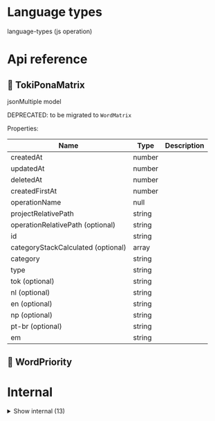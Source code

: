 # Language types

language-types (js operation)



# Api reference

## 🔸 TokiPonaMatrix

jsonMultiple model



DEPRECATED: to be migrated to `WordMatrix`





Properties: 

 | Name | Type | Description |
|---|---|---|
| createdAt  | number |  |
| updatedAt  | number |  |
| deletedAt  | number |  |
| createdFirstAt  | number |  |
| operationName  | null |  |
| projectRelativePath  | string |  |
| operationRelativePath (optional) | string |  |
| id  | string |  |
| categoryStackCalculated (optional) | array |  |
| category  | string |  |
| type  | string |  |
| tok (optional) | string |  |
| nl (optional) | string |  |
| en (optional) | string |  |
| np (optional) | string |  |
| pt-br (optional) | string |  |
| em  | string |  |



## 🔹 WordPriority

# Internal

<details><summary>Show internal (13)</summary>
  
  # 🔸 KvmdWord

keyValueMarkdown model



Should later be migrated to `WordMatrix`





Properties: 

 | Name | Type | Description |
|---|---|---|
| id  | string |  |
| name  | string |  |
| slug  | string |  |
| value (optional) | string |  |
| comment  | string |  |
| operationName  | null |  |
| projectRelativePath  | string |  |
| operationRelativePath (optional) | string |  |
| categoryStackCalculated  | array |  |
| isHeaderCalculated  | boolean |  |



## 🔹 MappedWordMatrix

Mapped Object for performance reasons








## 🔸 MarkdownWord

markdown model



Should later be migrated to `WordMatrix`





Properties: 

 | Name | Type | Description |
|---|---|---|
| createdAt  | number |  |
| updatedAt  | number |  |
| deletedAt  | number |  |
| createdFirstAt  | number |  |
| operationName  | null |  |
| projectRelativePath  | string |  |
| operationRelativePath (optional) | string |  |
| id  | string |  |
| name  | string |  |
| slug  | string |  |
| markdown  | string |  |
| categoryStackCalculated  | array |  |



## 🔸 NepaliEnglishTranslationMatrix

jsonMultiple model









Properties: 

 | Name | Type | Description |
|---|---|---|
| createdAt  | number |  |
| updatedAt  | number |  |
| deletedAt  | number |  |
| createdFirstAt  | number |  |
| operationName  | null |  |
| projectRelativePath  | string |  |
| operationRelativePath (optional) | string |  |
| id  | string |  |
| categoryStackCalculated (optional) | array |  |
| en  | string |  |
| index  | number |  |
| ne  | string |  |



## 🔸 Statement

markdown model









Properties: 

 | Name | Type | Description |
|---|---|---|
| createdAt  | number |  |
| updatedAt  | number |  |
| deletedAt  | number |  |
| createdFirstAt  | number |  |
| operationName  | null |  |
| projectRelativePath  | string |  |
| operationRelativePath (optional) | string |  |
| id  | string |  |
| name  | string |  |
| slug  | string |  |
| markdown  | string |  |
| categoryStackCalculated  | array |  |
| type (optional) | string |  |
| url (optional) | string |  |
| author (optional) | string |  |
| agreement (optional) | number |  |
| importancyCalculated (optional) | number |  |
| wordSlugs  | array |  |



## 🔸 Translation

jsonMultiple model



We could have a Translation model that collects any translation for any key for any model for any language.
The original source text is still stored in the models itself, and every model has just one language.

If you want a markdown or text key to be translated, add `{parameter}_TranslationId` to the model. The translation can then be generated on-demand and improved afterwards.





Properties: 

 | Name | Type | Description |
|---|---|---|
| createdAt  | number |  |
| updatedAt  | number |  |
| deletedAt  | number |  |
| createdFirstAt  | number |  |
| operationName  | null |  |
| projectRelativePath  | string |  |
| operationRelativePath (optional) | string |  |
| id  | string |  |
| categoryStackCalculated (optional) | array |  |
| sourcePath  | string |  |
| language  | string |  |
| markdown  | string |  |
| text  | string |  |



## 🔸 Word

jsonMultiple model



The goal of the words model is to provide a definition for every word we use, in any language.

DEPRECATED: Should be replaced with `WordMatrix`





Properties: 

 | Name | Type | Description |
|---|---|---|
| slug  | string |  |
| name  | string |  |
| language  | string |  |
| createdAt  | number |  |
| updatedAt  | number |  |
| deletedAt  | number |  |
| createdFirstAt  | number |  |
| operationName  | null |  |
| projectRelativePath  | string |  |
| operationRelativePath (optional) | string |  |
| id  | string |  |
| categoryStackCalculated (optional) | array |  |
| rank (optional) | number |  |
| usageCountCalculated (optional) | number |  |
| english_wordSlug (optional) | string |  |
| root_wordSlug (optional) | string |  |
| common_wordSlug (optional) | string |  |
| tokiPona_wordSlugs (optional) | array |  |
| definition_statementId (optional) | string |  |
| parameterNameSlug (optional) | string |  |



## 🔸 WordCategory

jsonMultiple model



Different ways to categorise a word semantically





Properties: 

 | Name | Type | Description |
|---|---|---|
| slug  | string |  |
| name  | string |  |
| language  | string |  |
| createdAt  | number |  |
| updatedAt  | number |  |
| deletedAt  | number |  |
| createdFirstAt  | number |  |
| operationName  | null |  |
| projectRelativePath  | string |  |
| operationRelativePath (optional) | string |  |
| id  | string |  |
| categoryStackCalculated (optional) | array |  |
| description  | string |  |



## 🔹 WordConjucation

In linguistics, conjugation is the creation of derived forms of a verb from its principal parts by inflection

Besides this, there are also other ways to alter a word to add/change meaning, this should be summed up using this enum.








## 🔹 WordInfo

Properties: 

 | Name | Type | Description |
|---|---|---|
| latin (optional) | string |  |
| alternative (optional) | string |  |
| phonetic (optional) | string | Phonetic writing is used to describe how the word is pronounced |
| audio (optional) | object | Audio fragment containing the spoken word |
| examples (optional) | array | Sentences containing this word |



## 🔹 WordInfoObject

Properties: 

 | Name | Type | Description |
|---|---|---|
| english (optional) | object |  |
| dutch (optional) | object |  |
| nepali (optional) | object |  |
| portuguese (optional) | object |  |
| brazilian (optional) | object |  |
| german (optional) | object |  |
| french (optional) | object |  |
| spanish (optional) | object |  |
| italian (optional) | object |  |
| norwegian (optional) | object |  |
| swedish (optional) | object |  |
| danish (optional) | object |  |
| vietnamese (optional) | object |  |
| indonesian (optional) | object |  |
| southAfrican (optional) | object |  |
| tokiPona (optional) | object |  |
| hindi (optional) | object |  |
| mandarin (optional) | object |  |
| arabic (optional) | object |  |
| bengali (optional) | object |  |
| urdu (optional) | object |  |
| japanese (optional) | object |  |
| swahili (optional) | object |  |



## 🔸 WordMatrix

jsonMultiple model




WordMatrix is a matrix that contains as much information about a word as possible in as many languages as possible. Easy to use for 1:1 translation

Besides the keys that are language-agnostic, for every language `key` (See `Language`), there are multiple keys that are connected to that specific language

- [key]: the latin standard written representation for this word
- [key]Alternative: the alternative written representation for this word, if any (if the language commonly uses a different script, this can be noted here)
- [key]Audio: a short audio recording for pronunciation of this word
- [key]Phonetic: a phonetic representation of pronunciation of this word in this language
- [key]Examples: An array of examples of usage of this word (can contain both a text and audio)

@see Language





Properties: 

 | Name | Type | Description |
|---|---|---|
| slug  | string |  |
| name  | string |  |
| language  | string |  |
| createdAt  | number |  |
| updatedAt  | number |  |
| deletedAt  | number |  |
| createdFirstAt  | number |  |
| operationName  | null |  |
| projectRelativePath  | string |  |
| operationRelativePath (optional) | string |  |
| id  | string |  |
| categoryStackCalculated (optional) | array |  |
| description  | string |  |
| descriptionAudio  | object |  |
| image (optional) | object |  |
| wordCategorySlugs  | array |  |
| type (optional) | string |  |
| priorityLevel (optional) | string |  |
| rank (optional) | number |  |
| usageCountCalculated (optional) | number |  |
| conjucations (optional) | array |  |
| root_wordMatrixSlug (optional) | string | If the word is a certain conjugation of a root word, this should be a reference to the root word |
| root_word (optional) | object |  |
| common_wordMatrixSlug (optional) | string | f the word is a synonym to a more common word, this should be a reference to the more common synonym. This is a 1:1 synonym only |
| opposite_wordMatrixSlug (optional) | string | If there's another word that's the complete opposite of this one, you can declare it here |
| tokiPona_wordMatrixSlugs (optional) | array | The closest way to express this word in toki pona terms. |
| emoji_wordMatrixSlugs (optional) | array |  |
| emoji (optional) | string | Single emoji describing this word 1:1 (if it are more emojis of multiple words, please use the reference instead) |
| english (optional) | object |  |
| dutch (optional) | object |  |
| nepali (optional) | object |  |
| portuguese (optional) | object |  |
| brazilian (optional) | object |  |
| german (optional) | object |  |
| french (optional) | object |  |
| spanish (optional) | object |  |
| italian (optional) | object |  |
| norwegian (optional) | object |  |
| swedish (optional) | object |  |
| danish (optional) | object |  |
| vietnamese (optional) | object |  |
| indonesian (optional) | object |  |
| southAfrican (optional) | object |  |
| tokiPona (optional) | object |  |
| hindi (optional) | object |  |
| mandarin (optional) | object |  |
| arabic (optional) | object |  |
| bengali (optional) | object |  |
| urdu (optional) | object |  |
| japanese (optional) | object |  |
| swahili (optional) | object |  |



## 🔹 WordType

  </details>

